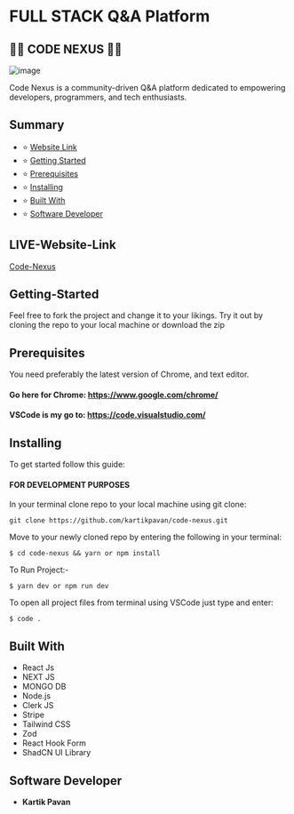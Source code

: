 # FULL STACK Q&A Platform

## 👩‍💻 CODE NEXUS 👨‍💻

![image](https://github.com/kartikpavan/code-nexus/assets/81632171/68e59c55-ca85-4be6-887f-021d01075f86)

Code Nexus is a community-driven Q&A platform dedicated to empowering developers, programmers, and tech enthusiasts.

## Summary
- :star: [Website Link](#website-link)
- :star: [Getting Started](#getting-started)
- :star: [Prerequisites](#prerequisites)
- :star: [Installing](#installing)
- :star: [Built With](#built-with)
- :star: [Software Developer](#software-developer)

## LIVE-Website-Link

[Code-Nexus](https://code-nexus-zeta.vercel.app/)

## Getting-Started

Feel free to fork the project and change it to your likings. Try it out by cloning the repo to your local machine or download the zip

## Prerequisites

You need preferably the latest version of Chrome, and text editor.

#### Go here for Chrome: https://www.google.com/chrome/

#### VSCode is my go to: https://code.visualstudio.com/

## Installing

To get started follow this guide:

#### FOR DEVELOPMENT PURPOSES

In your terminal clone repo to your local machine using git clone:

```
git clone https://github.com/kartikpavan/code-nexus.git
```

Move to your newly cloned repo by entering the following in your terminal:

```
$ cd code-nexus && yarn or npm install
```

To Run Project:-

```
$ yarn dev or npm run dev 
```

To open all project files from terminal using VSCode just type and enter:

```
$ code .
```

## Built With

- React Js
- NEXT JS
- MONGO DB 
- Node.js
- Clerk JS
- Stripe
- Tailwind CSS
- Zod
- React Hook Form
- ShadCN UI Library

## Software Developer

- **Kartik Pavan**
